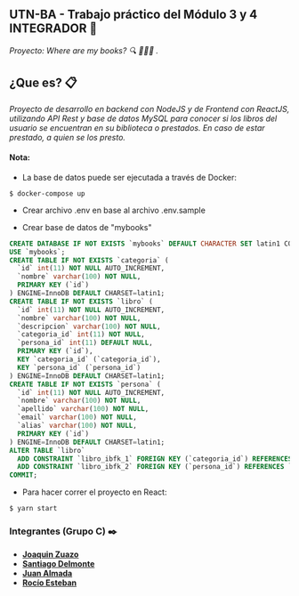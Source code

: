 ## UTN-BA - Trabajo práctico del Módulo 3 y 4 INTEGRADOR 🚀

_Proyecto: Where are my books? 🔍 📕📗📘 ._

## ¿Que es? 📋

_Proyecto de desarrollo en backend con NodeJS y de Frontend con ReactJS,  utilizando API Rest y base de datos MySQL para conocer si los libros del usuario se encuentran en su biblioteca o prestados. En caso de estar prestado, a quien se los presto._

#### Nota:

- La base de datos puede ser ejecutada a través de Docker:

```ssh
$ docker-compose up
```

- Crear archivo .env en base al archivo .env.sample

- Crear base de datos de "mybooks"

```sql
CREATE DATABASE IF NOT EXISTS `mybooks` DEFAULT CHARACTER SET latin1 COLLATE latin1_swedish_ci;
USE `mybooks`;
CREATE TABLE IF NOT EXISTS `categoria` (
  `id` int(11) NOT NULL AUTO_INCREMENT,
  `nombre` varchar(100) NOT NULL,
  PRIMARY KEY (`id`)
) ENGINE=InnoDB DEFAULT CHARSET=latin1;
CREATE TABLE IF NOT EXISTS `libro` (
  `id` int(11) NOT NULL AUTO_INCREMENT,
  `nombre` varchar(100) NOT NULL,
  `descripcion` varchar(100) NOT NULL,
  `categoria_id` int(11) NOT NULL,
  `persona_id` int(11) DEFAULT NULL,
  PRIMARY KEY (`id`),
  KEY `categoria_id` (`categoria_id`),
  KEY `persona_id` (`persona_id`)
) ENGINE=InnoDB DEFAULT CHARSET=latin1;
CREATE TABLE IF NOT EXISTS `persona` (
  `id` int(11) NOT NULL AUTO_INCREMENT,
  `nombre` varchar(100) NOT NULL,
  `apellido` varchar(100) NOT NULL,
  `email` varchar(100) NOT NULL,
  `alias` varchar(100) NOT NULL,
  PRIMARY KEY (`id`)
) ENGINE=InnoDB DEFAULT CHARSET=latin1;
ALTER TABLE `libro`
  ADD CONSTRAINT `libro_ibfk_1` FOREIGN KEY (`categoria_id`) REFERENCES `categoria` (`id`),
  ADD CONSTRAINT `libro_ibfk_2` FOREIGN KEY (`persona_id`) REFERENCES `persona` (`id`);
COMMIT;
```
- Para hacer correr el proyecto en React:

```ssh
$ yarn start 
```

### Integrantes (Grupo C) ✒️

- [**Joaquin Zuazo**](https://github.com/joaquinzuazo)
- [**Santiago Delmonte**](https://github.com/santiagoDelmonte02)
- [**Juan Almada**](https://github.com/juanalmada8)
- [**Rocío Esteban**](https://github.com/hrchioest)
